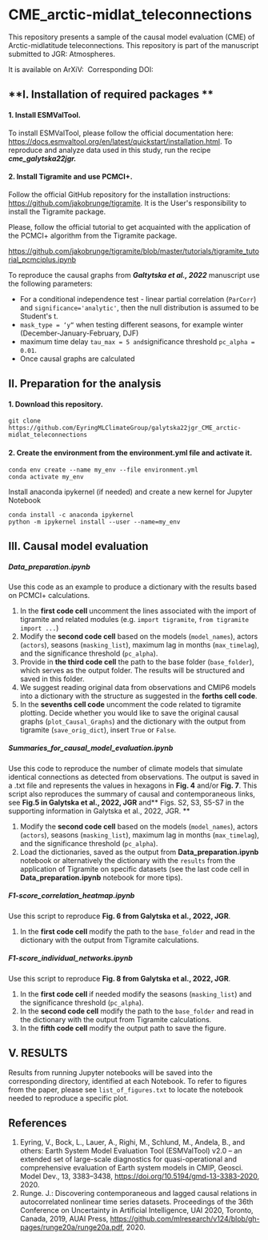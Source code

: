 # CME_arctic-midlat_teleconnections

This repository presents a sample of the causal model evaluation (CME) of Arctic-midlatitude teleconnections. This repository is part of the manuscript submitted to JGR: Atmospheres.

It is available on ArXiV: 
Corresponding DOI: 

## **I. Installation of required packages **

#### **1.**  Install ESMValTool.

To install ESMValTool, please follow the official documentation here: <https://docs.esmvaltool.org/en/latest/quickstart/installation.html>. To reproduce and analyze data used in this study, run the recipe _**cme_galytska22jgr.**_

#### 2. Install Tigramite and use PCMCI+.

Follow the official GitHub repository for the installation instructions: <https://github.com/jakobrunge/tigramite>. It is the User's responsibility to install the Tigramite package. 

Please, follow the official tutorial to get acquainted with the application of the PCMCI+ algorithm from the Tigramite package. 

<https://github.com/jakobrunge/tigramite/blob/master/tutorials/tigramite_tutorial_pcmciplus.ipynb>

To reproduce the causal graphs from **_Galtytska et al., 2022_** manuscript use the following parameters:

* For a conditional independence test  - linear partial correlation (`ParCorr`) and `significance='analytic'`, then the null distribution is assumed to be Student's t. 
* `mask_type = ‘y“` when testing different seasons, for example winter (December-January-February, DJF)
* maximum time delay `tau_max = 5 and`significance threshold `pc_alpha = 0.01`. 
* Once causal graphs are calculated 

## **II. Preparation for the analysis**

#### **1.**  Download this repository.

```
git clone https://github.com/EyringMLClimateGroup/galytska22jgr_CME_arctic-midlat_teleconnections

```

#### **2.**  Create the environment from the environment.yml file and activate it.

```
conda env create --name my_env --file environment.yml
conda activate my_env

```

Install anaconda ipykernel (if needed) and create a new kernel for Jupyter Notebook

```
conda install -c anaconda ipykernel
python -m ipykernel install --user --name=my_env

```

## **III. Causal model evaluation**

##### Data_preparation.ipynb

Use this code as an example to produce a dictionary with the results based on PCMCI+ calculations. 

1. In the **first code cell** uncomment the lines associated with the import of tigramite and related modules (e.g. `import tigramite`, `from tigramite import ...`)
2. Modify the **second code cell** based on the models (`model_names`), actors (`actors`), seasons (`masking_list`), maximum lag in months (`max_timelag`), and the significance threshold (`pc_alpha`). 
3. Provide in **the third code cell** the path to the base folder (`base_folder`), which serves as the output folder. The results will be structured and saved in this folder. 
4. We suggest reading original data from observations and CMIP6 models into a dictionary with the structure as suggested in the **forths cell code**.
5. In the **sevenths cell code** uncomment the code related to tigramite plotting.  Decide whether you would like to save the original causal graphs (`plot_Causal_Graphs`)  and the dictionary with the output from tigramite (`save_orig_dict`),  insert `True` or `False`. 

##### Summaries_for_causal_model_evaluation.ipynb

Use this code to reproduce the number of climate models that simulate identical connections as detected from observations. The output is saved in a .txt file and represents the values in hexagons in **Fig. 4** and/or **Fig. 7**. This script also reproduces the summary of causal and contemporaneous links, see **Fig.5 in Galytska et al., 2022, JGR** and** Figs. S2, S3, S5-S7 in the supporting information in Galytska et al., 2022, JGR. **

1. Modify the **second code cell** based on the models (`model_names`), actors (`actors`), seasons (`masking_list`), maximum lag in months (`max_timelag`), and the significance threshold (`pc_alpha`). 
2. Load the dictionaries, saved as the output from **Data_preparation.ipynb** notebook or alternatively the dictionary with the `results` from the application of Tigramite on specific datasets (see the last code cell in **Data_preparation.ipynb** notebook for more tips). 

##### F1-score_correlation_heatmap.ipynb

Use this script to reproduce **Fig. 6 from Galytska et al., 2022, JGR**.

1. In the **first code cell** modify the path to the `base_folder` and read in the dictionary with the output from Tigramite calculations.

##### F1-score_individual_networks.ipynb

Use this script to reproduce **Fig. 8 from Galytska et al., 2022, JGR**.

1. In the **first code cell** if needed modify the seasons (`masking_list`) and the significance threshold (`pc_alpha`). 
2. In the **second code cell** modify the path to the `base_folder` and read in the dictionary with the output from Tigramite calculations.
3. In the **fifth code cell** modify the output path to save the figure.

## **V. RESULTS**

Results from running Jupyter notebooks will be saved into the corresponding directory, identified at each Notebook. To refer to figures from the paper, please see `list_of_figures.txt` to locate the notebook needed to reproduce a specific plot. 

## **References**

1. Eyring, V., Bock, L., Lauer, A., Righi, M., Schlund, M., Andela, B., and others: Earth System Model Evaluation Tool (ESMValTool) v2.0 – an extended set of large-scale diagnostics for quasi-operational and comprehensive evaluation of Earth system models in CMIP, Geosci. Model Dev., 13, 3383–3438, <https://doi.org/10.5194/gmd-13-3383-2020>, 2020.
2. Runge. J.: Discovering contemporaneous and lagged causal relations in autocorrelated nonlinear time series datasets. Proceedings of the 36th Conference on Uncertainty in Artificial Intelligence, UAI 2020, Toronto, Canada, 2019, AUAI Press, <https://github.com/mlresearch/v124/blob/gh-pages/runge20a/runge20a.pdf>, 2020.




